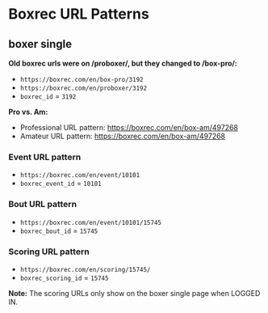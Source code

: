 
# Boxrec URL Patterns

## boxer single

**Old boxrec urls were on /proboxer/, but they changed to /box-pro/:**
- `https://boxrec.com/en/box-pro/3192`
- `https://boxrec.com/en/proboxer/3192`
- `boxrec_id` = `3192` 

**Pro vs. Am:**
- Professional URL pattern: https://boxrec.com/en/box-am/497268
- Amateur URL pattern: https://boxrec.com/en/box-am/497268

### Event URL pattern
- `https://boxrec.com/en/event/10101`
- `boxrec_event_id` = `10101`

### Bout URL pattern
- `https://boxrec.com/en/event/10101/15745`
- `boxrec_bout_id` = `15745`

### Scoring URL pattern
- `https://boxrec.com/en/scoring/15745/`
- `boxrec_scoring_id` = `15745`

**Note:** The scoring URLs only show on the boxer single page when LOGGED IN.

